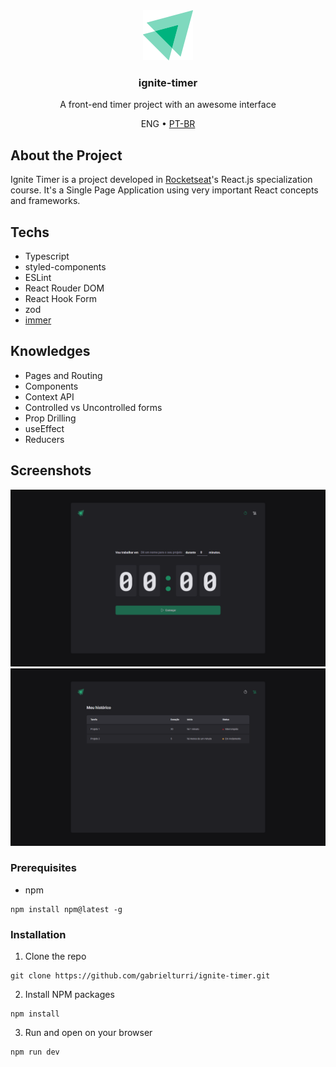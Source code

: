 <div align="center">
  <img src="src/assets/logo-ignite.svg" alt="Logo" width="80" height="80">

  <h3 align="center">ignite-timer</h3>

  <p align="center">
    A front-end timer project with an awesome interface
  </p>
  <p align="center">
    ENG •
    <a href="./README.ptbr.md">
      PT-BR
    </a>
  </p>
</div>

## About the Project
Ignite Timer is a project developed in [Rocketseat](https://github.com/rocketseat-education/)'s React.js specialization course. It's a Single Page Application using very important React concepts and frameworks.

## Techs
* Typescript
* styled-components
* ESLint
* React Rouder DOM
* React Hook Form
* zod
* [immer](https://immerjs.github.io/immer/)

## Knowledges
* Pages and Routing
* Components
* Context API
* Controlled vs Uncontrolled forms
* Prop Drilling
* useEffect
* Reducers

## Screenshots
![Home](src/assets/images/Home.png)
![History](src/assets/images/History.png)


### Prerequisites
* npm
```
npm install npm@latest -g
```
### Installation
1. Clone the repo
```
git clone https://github.com/gabrielturri/ignite-timer.git
```
2. Install NPM packages
```
npm install
```
3. Run and open on your browser
```
npm run dev
```
